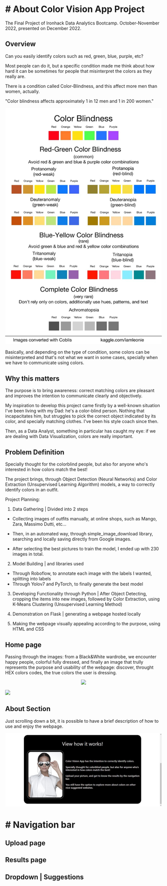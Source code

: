 # # About Color Vision App Project

The Final Project of Ironhack Data Analytics Bootcamp. October-November 2022, presented on December 2022.


## Overview  

Can you easily identify colors such as red, green, blue, purple, etc? 

Most people can do it, but a specific condition made me think about how hard it can be sometimes for people that misinterpret the colors as they really are. 

There is a condition called Color-Blindness, and this affect more men than women, actually. 

"Color blindness affects approximately 1 in 12 men and 1 in 200 women."

![](https://github.com/cristiana-ayres/color-vision-app/blob/main/flask_images/colorblindness.jpg)

Basically, and depending on the type of condition, some colors can be misinterpreted and that's not what we want in some cases, specially when we have to communicate using colors. 

## Why this matters

The purpose is to bring awareness: correct matching colors are pleasant and improves the intention to communicate clearly and objectively. 

My inspiration to develop this project came firstly by a well-known situation I've been living with my Dad: he's a color-blind person. Nothing that incapacitates him, but struggles to pick the correct object indicated by its color, and specially matching clothes. I've been his style coach since then. 

Then, as a Data Analyst, something in particular has caught my eye: if we are dealing with Data Visualization, colors are really important.   


## Problem Definition

Specially thought for the colorblind people, but also for anyone who's interested in how colors match the best!

The project brings, through Object Detection (Neural Networks) and Color Extraction (Unsupervised Learning Algorithm) models, a way to correctly identify colors in an outfit.


Project Planning: 

1. Data Gathering | Divided into 2 steps 
- Collecting images of outfits manually, at online shops, such as Mango, Zara, Massimo Dutti, etc...
- Then, in an automated way, through simple_image_download library, searching and locally saving directly from Google images.

- After selecting the best pictures to train the model, I ended up with 230 images in total.  

2. Model Building | and libraries used
- Through Roboflow, to annotate each image with the labels I wanted, splitting into labels
- Through Yolov7 and PyTorch, to finally generate the best model

3. Developing Functionality through Python | After Object Detecting, cropping the items into new images, followed by Color Extraction, using K-Means Clustering (Unsupervised Learning Method)

4. Demonstration on Flask | generating a webpage hosted locally

5. Making the webpage visually appealing according to the purpose, using HTML and CSS

## Home page

Passing through the images: from a Black&White wardrobe, we encounter happy people, colorful fully dressed, and finally an image that trully represents the purpose and usability of the webpage: discover, throught HEX colors codes, the true colors the user is dressing.

<p align="center">
  <img src="https://github.com/cristiana-ayres/color-vision-app/blob/main/flask_images/Home%20Page%20Carrousel.gif"/>
</p>

![](https://github.com/cristiana-ayres/color-vision-app/blob/main/flask_images/Home%20Page%20Carrousel.gif)
 

## About Section

Just scrolling down a bit, it is possible to have a brief description of how to use and enjoy the webpage. 

![](https://github.com/cristiana-ayres/color-vision-app/blob/main/flask_images/how_it_works.JPG)

# # Navigation bar

## Upload page

## Results page

## Dropdown | Suggestions

